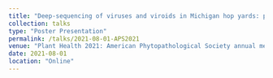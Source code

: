 ```yaml
---
title: "Deep-sequencing of viruses and viroids in Michigan hop yards: predominance of named ‘latent’ species typically associated with asymptomatic infection"
collection: talks
type: "Poster Presentation"
permalink: /talks/2021-08-01-APS2021
venue: "Plant Health 2021: American Phytopathological Society annual meeting"
date: 2021-08-01
location: "Online"
---
```

